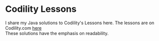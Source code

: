 Codility Lessons
==============
I share my Java solutions to Codility's Lessons here. 
The lessons are on Codility.com [here](https://codility.com/programmers/lessons/)  
These solutions have the emphasis on readability.

